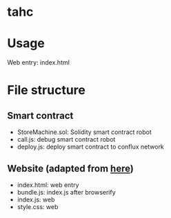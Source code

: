 # tahc

# Usage
Web entry: index.html

# File structure
## Smart contract
- StoreMachine.sol: Solidity smart contract robot
- call.js: debug smart contract robot
- deploy.js: deploy smart contract to conflux network

## Website (adapted from [here](https://codepen.io/FlorinPop17/full/rNNwRVp))
- index.html: web entry
- bundle.js: index.js after browserify
- index.js: web
- style.css: web
